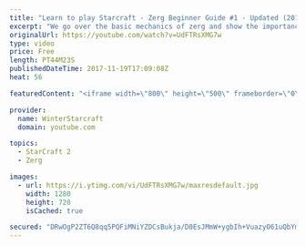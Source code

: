 ```yaml
---
title: "Learn to play Starcraft - Zerg Beginner Guide #1 - Updated (2017)"
excerpt: "We go over the basic mechanics of zerg and show the importance of understanding at least some of what your opponent is doing.  This guide is meant for players with an understanding of the objectives of starcraft but without any strong direction or gameplan, especially for each specific race! -- Watch"
originalUrl: https://youtube.com/watch?v=UdFTRsXMG7w
type: video
price: Free
length: PT44M23S
publishedDateTime: 2017-11-19T17:09:08Z
heat: 56

featuredContent: "<iframe width=\"800\" height=\"500\" frameborder=\"0\" src=\"https://www.youtube.com/embed/UdFTRsXMG7w\" allow=\"accelerometer; autoplay; encrypted-media; gyroscope; picture-in-picture\" allowfullscreen></iframe>"

provider:
  name: WinterStarcraft
  domain: youtube.com

topics:
  - StarCraft 2
  - Zerg

images:
  - url: https://i.ytimg.com/vi/UdFTRsXMG7w/maxresdefault.jpg
    width: 1280
    height: 720
    isCached: true

secured: "DRwOgP2ZT6Q8qq5PQFiMNiYZDCsBukja/D0EsJMmW+ygbIh+VuazyO61uQbYmda+PBnPQjr2cQ1eo9NJKgitb/lTbtVefY5KEDgvoVjqFGi+jLBreE5lpt6YEotiNr5EQexKXlINqRBW2GfgZMeALOGR3k2rcHcJHMsVqKSq377km//bS4BMO3REghT1jPqyLpl1lyzg5i2g6t6ocX9Hv9klCwyG3CaEVI/ckGjCneg+VbGsl1y0T2MU3WOTOXy7oG4+3a22gBxenCMDHB+gJDFAZZGEoGY4Ol+dqyKpykuu5uhNfLQCkb/ttEi8BFlwDXaBk2cpaI8Aet5M/cBL+Ar12badaTo+5z5WbW3+xU59rAqh8KLnczAMuoPV/tykFGO2D+5lD+TTuD8pKULp/TSAJhAW6yQO+2Upz609VEBjkfVL6LAQuTQstYEuf9Rr;G/BsORyvHVh5ooNXiKU4CA=="
---
```


